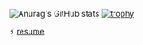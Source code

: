 ![Anurag's GitHub stats](https://github-readme-stats.vercel.app/api?username=lim0513&show_icons=true&theme=dracula&line_height=31)
[![trophy](https://github-profile-trophy.vercel.app/?username=lim0513&theme=dracula&row=2&column=3&margin-h=11)](https://github.com/ryo-ma/github-profile-trophy)

⚡ [resume](https://resume.github.io/?lim0513)

<!--
**lim0513/lim0513** is a ✨ _special_ ✨ repository because its `README.md` (this file) appears on your GitHub profile.

Here are some ideas to get you started:

- 🔭 I’m currently working on ...
- 🌱 I’m currently learning ...
- 👯 I’m looking to collaborate on ...
- 🤔 I’m looking for help with ...
- 💬 Ask me about ...
- 📫 How to reach me: ...
- 😄 Pronouns: ...
- ⚡ Fun fact: ...
-->
